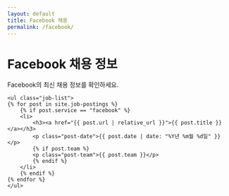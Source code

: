 ```yaml
---
layout: default
title: Facebook 채용
permalink: /facebook/
---
```


<div class="company-section">
    <h1>Facebook 채용 정보</h1>
    <p>Facebook의 최신 채용 정보를 확인하세요.</p>

    <ul class="job-list">
    {% for post in site.job-postings %}
        {% if post.service == "facebook" %}
        <li>
            <h3><a href="{{ post.url | relative_url }}">{{ post.title }}</a></h3>
            <p class="post-date">{{ post.date | date: "%Y년 %m월 %d일" }}</p>
            {% if post.team %}
            <p class="post-team">{{ post.team }}</p>
            {% endif %}
        </li>
        {% endif %}
    {% endfor %}
    </ul>
</div> 